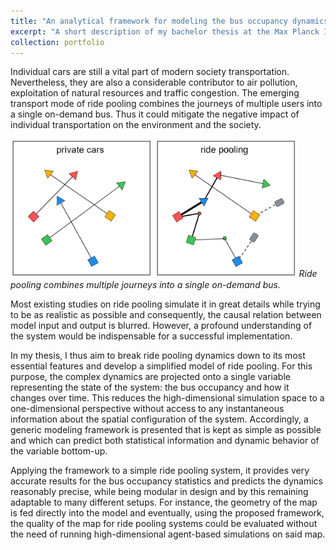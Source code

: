 ```yaml
---
title: "An analytical framework for modeling the bus occupancy dynamics in ride pooling systems"
excerpt: "A short description of my bachelor thesis at the Max Planck Institute for Dynamics and Self-Organization about the dynamics of ride pooling.<br/><img src='/files/ride-pooling_simulation.gif' width='40%'>"
collection: portfolio
---
```



Individual cars are still a vital part of modern society transportation. Nevertheless, they are also a considerable contributor to air pollution, exploitation of natural resources and traffic congestion.
The emerging transport mode of ride pooling combines the journeys of multiple users into a single on-demand bus. Thus it could mitigate the negative impact of individual transportation on the environment and the society.

<p float="left">
  <img src="./files/private-car.png" width="45%" />
  <img src="./files/ride-pooling.png" width="45%" />
  <em>Ride pooling combines multiple journeys into a single on-demand bus.</em>
</p>

Most existing studies on ride pooling simulate it in great details while trying to be as realistic as possible and consequently, the causal relation between model input and output is blurred. 
However, a profound understanding of the system would be indispensable for a successful implementation.

In my thesis, I thus aim to break ride pooling dynamics down to its most essential features and develop a simplified model of ride pooling. 
For this purpose, the complex dynamics are projected onto a single variable representing the state of the system:
the bus occupancy and how it changes over time.
This reduces the high-dimensional simulation space to a one-dimensional perspective without access to any instantaneous information about the spatial configuration of the system. 
Accordingly, a generic modeling framework is presented that is kept as simple as possible and which can predict both statistical information and dynamic behavior of the variable bottom-up.

Applying the framework to a simple ride pooling system, it provides very accurate results for the bus occupancy statistics and predicts the dynamics reasonably precise, while being modular in design and by this remaining adaptable to many different setups. 
For instance, the geometry of the map is fed directly into the model and eventually, using the proposed framework, the quality of the map for ride pooling systems could be evaluated without the need of running high-dimensional agent-based simulations on said map.
